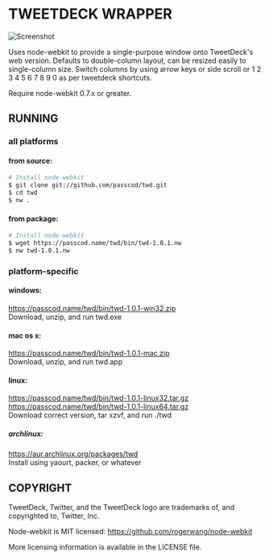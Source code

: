 TWEETDECK WRAPPER
=================

![Screenshot](http://i.imgur.com/R9F7Obw.png)

Uses node-webkit to provide a single-purpose window
onto TweetDeck's web version. Defaults to double-column
layout, can be resized easily to single-column size.
Switch columns by using arrow keys or side scroll
or 1 2 3 4 5 6 7 8 9 0 as per tweetdeck shortcuts.

Require node-webkit 0.7.x or greater.

RUNNING
-------

### all platforms

#### from source:

```bash
# Install node-webkit
$ git clone git://github.com/passcod/twd.git
$ cd twd
$ nw .
```

#### from package:

```bash
# Install node-webkit
$ wget https://passcod.name/twd/bin/twd-1.0.1.nw
$ nw twd-1.0.1.nw
```


### platform-specific

#### windows:

https://passcod.name/twd/bin/twd-1.0.1-win32.zip  
Download, unzip, and run twd.exe

#### mac os x:

https://passcod.name/twd/bin/twd-1.0.1-mac.zip  
Download, unzip, and run twd.app

#### linux:

https://passcod.name/twd/bin/twd-1.0.1-linux32.tar.gz  
https://passcod.name/twd/bin/twd-1.0.1-linux64.tar.gz  
Download correct version, tar xzvf, and run ./twd

##### archlinux:

https://aur.archlinux.org/packages/twd  
Install using yaourt, packer, or whatever


COPYRIGHT
---------

TweetDeck, Twitter, and the TweetDeck logo are trademarks
of, and copyrighted to, Twitter, Inc.

Node-webkit is MIT licensed: https://github.com/rogerwang/node-webkit

More licensing information is available in the LICENSE file.
